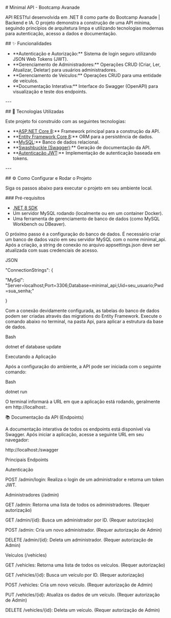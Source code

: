 ﻿\# Minimal API - Bootcamp Avanade

API RESTful desenvolvida em .NET 8 como parte do Bootcamp Avanade | Backend e IA. O projeto demonstra a construção de uma API mínima, seguindo princípios de arquitetura limpa e utilizando tecnologias modernas para autenticação, acesso a dados e documentação.

\## ✨ Funcionalidades

- \*\*Autenticação e Autorização:\*\* Sistema de login seguro utilizando JSON Web Tokens (JWT).
- \*\*Gerenciamento de Administradores:\*\* Operações CRUD (Criar, Ler, Atualizar, Deletar) para usuários administradores.
- \*\*Gerenciamento de Veículos:\*\* Operações CRUD para uma entidade de veículos.
- \*\*Documentação Interativa:\*\* Interface do Swagger (OpenAPI) para visualização e teste dos endpoints.

\---

\## 🚀 Tecnologias Utilizadas

Este projeto foi construído com as seguintes tecnologias:

- \*\*[ASP.NET Core 8](https://dotnet.microsoft.com/pt-br/apps/aspnet):\*\* Framework principal para a construção da API.
- \*\*[Entity Framework Core 8](https://docs.microsoft.com/pt-br/ef/core/):\*\* ORM para a persistência de dados.
- \*\*[MySQL](https://www.mysql.com/):\*\* Banco de dados relacional.
- \*\*[Swashbuckle (Swagger)](https://github.com/domaindrivendev/Swashbuckle.AspNetCore):\*\* Geração de documentação da API.
- \*\*[Autenticação JWT](https://jwt.io/):\*\* Implementação de autenticação baseada em tokens.

\---

\## ⚙️ Como Configurar e Rodar o Projeto

Siga os passos abaixo para executar o projeto em seu ambiente local.

\### Pré-requisitos

- [.NET 8 SDK](https://dotnet.microsoft.com/download/dotnet/8.0)
- Um servidor MySQL rodando (localmente ou em um container Docker).
- Uma ferramenta de gerenciamento de banco de dados (como MySQL Workbench ou DBeaver).

O próximo passo é a configuração do banco de dados. É necessário criar um banco de dados vazio em seu servidor MySQL com o nome minimal\_api. Após a criação, a string de conexão no arquivo appsettings.json deve ser atualizada com suas credenciais de acesso.

JSON

"ConnectionStrings": {

"MySql": "Server=localhost;Port=3306;Database=minimal\_api;Uid=seu\_usuario;Pwd=sua\_senha;"

}

Com a conexão devidamente configurada, as tabelas do banco de dados podem ser criadas através das migrations do Entity Framework. Execute o comando abaixo no terminal, na pasta Api, para aplicar a estrutura da base de dados.

Bash

dotnet ef database update

Executando a Aplicação

Após a configuração do ambiente, a API pode ser iniciada com o seguinte comando:

Bash

dotnet run

O terminal informará a URL em que a aplicação está rodando, geralmente em http://localhost:<porta>.

📚 Documentação da API (Endpoints)

A documentação interativa de todos os endpoints está disponível via Swagger. Após iniciar a aplicação, acesse a seguinte URL em seu navegador:

http://localhost:<porta>/swagger

Principais Endpoints

Autenticação

POST /admin/login: Realiza o login de um administrador e retorna um token JWT.

Administradores (/admin)

GET /admin: Retorna uma lista de todos os administradores. (Requer autorização)

GET /admin/{id}: Busca um administrador por ID. (Requer autorização)

POST /admin: Cria um novo administrador. (Requer autorização de Admin)

DELETE /admin/{id}: Deleta um administrador. (Requer autorização de Admin)

Veículos (/vehicles)

GET /vehicles: Retorna uma lista de todos os veículos. (Requer autorização)

GET /vehicles/{id}: Busca um veículo por ID. (Requer autorização)

POST /vehicles: Cria um novo veículo. (Requer autorização de Admin)

PUT /vehicles/{id}: Atualiza os dados de um veículo. (Requer autorização de Admin)

DELETE /vehicles/{id}: Deleta um veículo. (Requer autorização de Admin)
